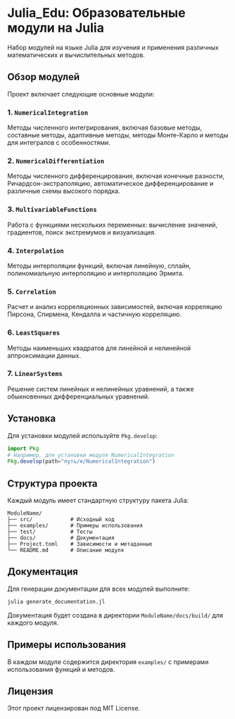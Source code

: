 # Julia_Edu: Образовательные модули на Julia

Набор модулей на языке Julia для изучения и применения различных математических и вычислительных методов.

## Обзор модулей

Проект включает следующие основные модули:

### 1. `NumericalIntegration`
Методы численного интегрирования, включая базовые методы, составные методы, адаптивные методы, методы Монте-Карло и методы для интегралов с особенностями.

### 2. `NumericalDifferentiation`
Методы численного дифференцирования, включая конечные разности, Ричардсон-экстраполяцию, автоматическое дифференцирование и различные схемы высокого порядка.

### 3. `MultivariableFunctions`
Работа с функциями нескольких переменных: вычисление значений, градиентов, поиск экстремумов и визуализация.

### 4. `Interpolation`
Методы интерполяции функций, включая линейную, сплайн, полиномиальную интерполяцию и интерполяцию Эрмита.

### 5. `Correlation`
Расчет и анализ корреляционных зависимостей, включая корреляцию Пирсона, Спирмена, Кендалла и частичную корреляцию.

### 6. `LeastSquares`
Методы наименьших квадратов для линейной и нелинейной аппроксимации данных.

### 7. `LinearSystems`
Решение систем линейных и нелинейных уравнений, а также обыкновенных дифференциальных уравнений.

## Установка

Для установки модулей используйте `Pkg.develop`:

```julia
import Pkg
# Например, для установки модуля NumericalIntegration
Pkg.develop(path="путь/к/NumericalIntegration")
```

## Структура проекта

Каждый модуль имеет стандартную структуру пакета Julia:

```
ModuleName/
├── src/            # Исходный код
├── examples/       # Примеры использования
├── test/           # Тесты
├── docs/           # Документация
├── Project.toml    # Зависимости и метаданные
└── README.md       # Описание модуля
```

## Документация

Для генерации документации для всех модулей выполните:

```bash
julia generate_documentation.jl
```

Документация будет создана в директории `ModuleName/docs/build/` для каждого модуля.

## Примеры использования

В каждом модуле содержится директория `examples/` с примерами использования функций и методов.

## Лицензия

Этот проект лицензирован под MIT License. 